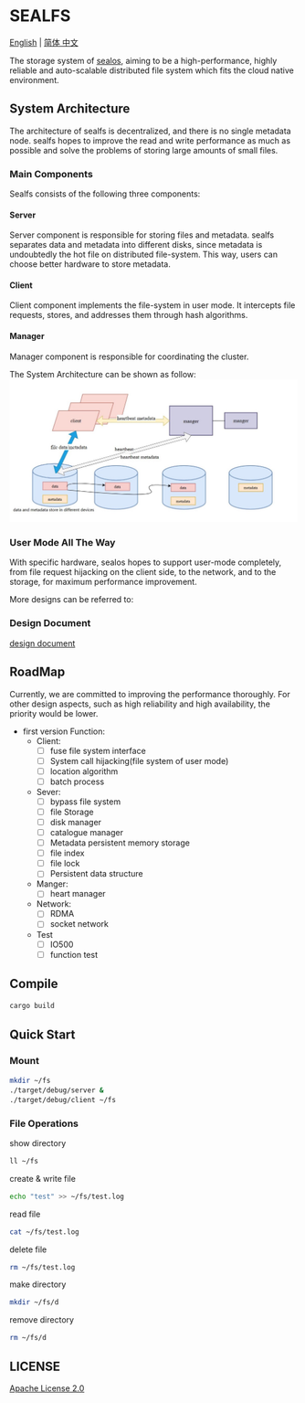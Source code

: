 # SEALFS
[English](https://github.com/labring/sealfs/blob/main/README.MD) | [简体
中文](https://github.com/labring/sealfs/blob/main/README-ZH.MD)

The storage system of [sealos](https://github.com/labring/sealos),
aiming to be a high-performance, highly reliable and auto-scalable
distributed file system which fits the cloud native environment.

## System Architecture

The architecture of sealfs is decentralized, and there is no single
metadata node. sealfs hopes to improve the read and write performance
as much as possible and solve the problems of storing large amounts of
small files.

### Main Components
Sealfs consists of the following three components:

#### Server

Server component is responsible for storing files and metadata. sealfs
separates data and metadata into different disks, since metadata is
undoubtedly the hot file on distributed file-system. This way, users
can choose better hardware to store metadata.

#### Client

Client component implements the file-system in user mode. It
intercepts file requests, stores, and addresses them through hash
algorithms.

#### Manager

Manager component is responsible for coordinating the cluster.


The System Architecture can be shown as follow:
![](docs/images/architecture.jpg)

### User Mode All The Way

With specific hardware, sealos hopes to support user-mode completely,
from file request hijacking on the client side, to the network, and to
the storage, for maximum performance improvement.

More designs can be referred to:
### Design Document
[design document](https://github.com/labring/sealfs/blob/main/docs/README.MD)

## RoadMap
Currently, we are committed to improving the performance
thoroughly. For other design aspects, such as high reliability and
high availability, the priority would be lower.

- first version Function:
  - Client:
    - [ ] fuse file system interface
    - [ ] System call hijacking(file system of user mode)
    - [ ] location algorithm
    - [ ] batch process

  - Sever:
    - [ ] bypass  file system
    - [ ] file Storage
    - [ ] disk manager
    - [ ] catalogue manager
    - [ ] Metadata persistent memory storage
    - [ ] file index
    - [ ] file lock
    - [ ] Persistent data structure

  - Manger:
    - [ ] heart manager

  - Network:
    - [ ] RDMA
    - [ ] socket network

  - Test
    - [ ] IO500
    - [ ] function test

## Compile

```bash
cargo build
```

## Quick Start

### Mount

```bash
mkdir ~/fs
./target/debug/server &
./target/debug/client ~/fs
```

### File Operations

show directory
```bash
ll ~/fs
```
create & write file
```bash
echo "test" >> ~/fs/test.log
```

read file
```bash
cat ~/fs/test.log
```

delete file
```bash
rm ~/fs/test.log
```

make directory
```bash
mkdir ~/fs/d
```

remove directory
```bash
rm ~/fs/d
```

## LICENSE
[Apache License 2.0](https://github.com/labring/sealfs/blob/main/LICENSE)
